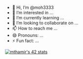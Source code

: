 - 👋 Hi, I’m @moh3333
- 👀 I’m interested in ...
- 🌱 I’m currently learning ...
- 💞️ I’m looking to collaborate on ...
- 📫 How to reach me ...
- 😄 Pronouns: ...
- ⚡ Fun fact: ...

<!---
moh3333/moh3333 is a ✨ special ✨ repository because its `README.md` (this file) appears on your GitHub profile.
You can click the Preview link to take a look at your changes.
--->

[![mthamir's 42 stats](https://badge.mediaplus.ma/greenbinary/mthamir)](https://github.com/moh3333/badge42)
